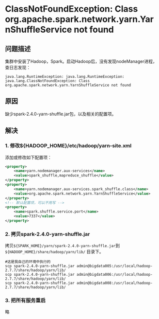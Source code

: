 ClassNotFoundException: Class org.apache.spark.network.yarn.YarnShuffleService not found
================================================================================
## 问题描述 
集群中安装了Hadoop，Spark。启动Hadoop后，没有发现nodeManager进程，查日志发现：
```
java.lang.RuntimeException: java.lang.RuntimeException: java.lang.ClassNotFoundException: Class org.apache.spark.network.yarn.YarnShuffleService not found
```

## 原因 
缺少spark-2.4.0-yarn-shuffle.jar包，以及相关的配置项。

## 解决 

### 1. 修改${HADOOP_HOME}/etc/hadoop/yarn-site.xml
添加或修改如下配置项：
```xml
<property>
    <name>yarn.nodemanager.aux-services</name>
    <value>spark_shuffle,mapreduce_shuffle</value>
</property>
<property>
    <name>yarn.nodemanager.aux-services.spark_shuffle.class</name>
    <value>org.apache.spark.network.yarn.YarnShuffleService</value>
</property>
<!-- 默认配置项，可以不用写 -->
<property>
    <name>spark.shuffle.service.port</name>
    <value>7337</value>
</property>
```

### 2. 拷贝spark-2.4.0-yarn-shuffle.jar
拷贝`${SPARK_HOME}/yarn/spark-2.4.0-yarn-shuffle.jar`到`${HADOOP_HOME}/share/hadoop/yarn/lib/`
目录下。
```shell
#这是我自己的环境中执行的
scp spark-2.4.0-yarn-shuffle.jar admin@bigdata005:/usr/local/hadoop-2.7.7/share/hadoop/yarn/lib/
scp spark-2.4.0-yarn-shuffle.jar admin@bigdata006:/usr/local/hadoop-2.7.7/share/hadoop/yarn/lib/
scp spark-2.4.0-yarn-shuffle.jar admin@bigdata008:/usr/local/hadoop-2.7.7/share/hadoop/yarn/lib/
```

### 3. 把所有服务重启
略
